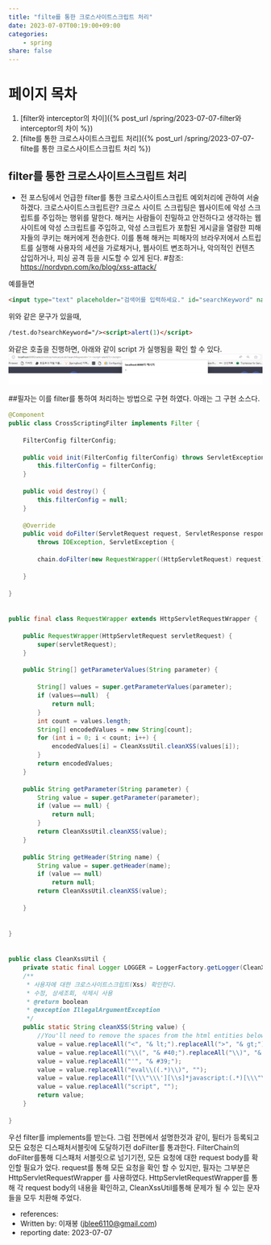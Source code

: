 ```yaml
---
title: "filte를 통한 크로스사이트스크립트 처리"
date: 2023-07-07T00:19:00+09:00
categories: 
    - spring
share: false
---
```


# 페이지 목차
1. [filter와 interceptor의 차이]({% post_url /spring/2023-07-07-filter와 interceptor의 차이 %})
2. [filte를 통한 크로스사이트스크립트 처리]({% post_url /spring/2023-07-07-filte를 통한 크로스사이트스크립트 처리 %})

## filter를 통한 크로스사이트스크립트 처리

- 전 포스팅에서 언급한 filter를 통한 크로스사이트스크립트 예외처리에 관하여 서술하겠다.
크로스사이트스크립트란?
크로스 사이트 스크립팅은 웹사이트에 악성 스크립트를 주입하는 행위를 말한다. 해커는 사람들이 친밀하고 안전하다고 생각하는 웹사이트에 악성 스크립트를 주입하고, 악성 스크립트가 포함된 게시글을 열람한 피해자들의 쿠키는 해커에게 전송한다. 이를 통해 해커는 피해자의 브라우저에서 스트립트를 실행해 사용자의 세션을 가로채거나, 웹사이트 변조하거나, 악의적인 컨텐츠 삽입하거나, 피싱 공격 등을 시도할 수 있게 된다.
#참조: https://nordvpn.com/ko/blog/xss-attack/

예를들면 

```html
<input type="text" placeholder="검색어를 입력하세요." id="searchKeyword" name="searchKeyword" value="${searchVO.searchKeyword}" />
```
위와 같은 문구가 있을때, 
```html
/test.do?searchKeyword="/><script>alert(1)</script> 
```
와같은 호출을 진행하면, 아래와 같이 script 가 실행됨을 확인 할 수 있다.
 ![1-2](/images/spring/sxx에러예제.png)

 ##필자는 이를 filter를 통하여 처리하는 방법으로 구현 하였다. 아래는 그 구현 소스다.

```java
@Component
public class CrossScriptingFilter implements Filter {

	FilterConfig filterConfig;

	public void init(FilterConfig filterConfig) throws ServletException {
		this.filterConfig = filterConfig;
	}

	public void destroy() {
		this.filterConfig = null;
	}

	@Override
	public void doFilter(ServletRequest request, ServletResponse response, FilterChain chain)
		throws IOException, ServletException {

		chain.doFilter(new RequestWrapper((HttpServletRequest) request), response);

	}

}


public final class RequestWrapper extends HttpServletRequestWrapper {

	public RequestWrapper(HttpServletRequest servletRequest) {
		super(servletRequest);
	}

	public String[] getParameterValues(String parameter) {

		String[] values = super.getParameterValues(parameter);
		if (values==null)  {
			return null;
		}
		int count = values.length;
		String[] encodedValues = new String[count];
		for (int i = 0; i < count; i++) {
			encodedValues[i] = CleanXssUtil.cleanXSS(values[i]);
		}
		return encodedValues;
	}

	public String getParameter(String parameter) {
		String value = super.getParameter(parameter);
		if (value == null) {
			return null;
		}
		return CleanXssUtil.cleanXSS(value);
	}

	public String getHeader(String name) {
		String value = super.getHeader(name);
		if (value == null)
			return null;
		return CleanXssUtil.cleanXSS(value);

	}


}


public class CleanXssUtil {
	private static final Logger LOGGER = LoggerFactory.getLogger(CleanXssUtil.class);
	/**
	 * 사용자에 대한 크로스사이트스크립트(Xss) 확인한다.
	 * 수정, 상세조회, 삭제시 사용
	 * @return boolean
	 * @exception IllegalArgumentException
	 */
	public static String cleanXSS(String value) {
		//You'll need to remove the spaces from the html entities below
		value = value.replaceAll("<", "& lt;").replaceAll(">", "& gt;");
		value = value.replaceAll("\\(", "& #40;").replaceAll("\\)", "& #41;");
		value = value.replaceAll("'", "& #39;");
		value = value.replaceAll("eval\\((.*)\\)", "");
		value = value.replaceAll("[\\\"\\\'][\\s]*javascript:(.*)[\\\"\\\']", "\"\"");
		value = value.replaceAll("script", "");
		return value;
	}

}


```
우선 filter를 implements를 받는다. 그럼 전편에서 설명한것과 같이, 필터가 등록되고 모든 요청은 디스패처서블릿에 도달하기전 doFilter를 통과한다. FilterChain의 doFilter를통해 디스패처 서블릿으로 넘기기전, 모든 요청에 대한 request body를 확인할 필요가 었다. request를  통해 모든 요청을 확인 할 수 있지만, 필자는 그부분은 HttpServletRequestWrapper 를 사용하였다.
HttpServletRequestWrapper를 통해 각 request body의 내용을 확인하고, CleanXssUtil를통해 문제가 될 수 있는 문자들을 모두 치환해 주었다.


- references:
- Written by: 이재봉 (jblee6110@gmail.com)
- reporting date: 2023-07-07

